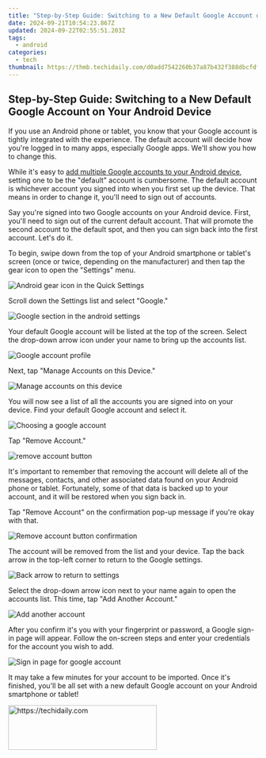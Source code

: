 ```yaml
---
title: "Step-by-Step Guide: Switching to a New Default Google Account on Your Android Device"
date: 2024-09-21T10:54:23.867Z
updated: 2024-09-22T02:55:51.203Z
tags:
  - android
categories:
  - tech
thumbnail: https://thmb.techidaily.com/d0add7542260b37a87b432f388dbcfdf91f7a9a63e5abfaa3c7c10c7e5faa6e1.jpg
---
```


## Step-by-Step Guide: Switching to a New Default Google Account on Your Android Device

If you use an Android phone or tablet, you know that your Google account is tightly integrated with the experience. The default account will decide how you're logged in to many apps, especially Google apps. We'll show you how to change this.

 While it's easy to [add multiple Google accounts to your Android device](https://extra-support.techidaily.com/in-2024-selecting-the-perfect-timing-for-b-roll-insertion/), setting one to be the "default" account is cumbersome. The default account is whichever account you signed into when you first set up the device. That means in order to change it, you'll need to sign out of accounts.

 Say you're signed into two Google accounts on your Android device. First, you'll need to sign out of the current default account. That will promote the second account to the default spot, and then you can sign back into the first account. Let's do it.

 To begin, swipe down from the top of your Android smartphone or tablet's screen (once or twice, depending on the manufacturer) and then tap the gear icon to open the "Settings" menu.

![Android gear icon in the Quick Settings](https://static1.howtogeekimages.com/wordpress/wp-content/uploads/2023/11/2020-10-19_16-20-22.png) 

 Scroll down the Settings list and select "Google."

![Google section in the android settings](https://static1.howtogeekimages.com/wordpress/wp-content/uploads/2023/11/google-account-android-1.jpg) 

 Your default Google account will be listed at the top of the screen. Select the drop-down arrow icon under your name to bring up the accounts list.

![Google account profile](https://static1.howtogeekimages.com/wordpress/wp-content/uploads/2023/11/google-account-android-2.jpg) 

 Next, tap "Manage Accounts on this Device."

![Manage accounts on this device](https://static1.howtogeekimages.com/wordpress/wp-content/uploads/2023/11/google-account-android-3.jpg) 

 You will now see a list of all the accounts you are signed into on your device. Find your default Google account and select it.

![Choosing a google account](https://static1.howtogeekimages.com/wordpress/wp-content/uploads/2023/11/google-account-android-4.jpg) 

 Tap "Remove Account."

![remove account button](https://static1.howtogeekimages.com/wordpress/wp-content/uploads/2023/11/google-account-android-5.jpg) 

 It's important to remember that removing the account will delete all of the messages, contacts, and other associated data found on your Android phone or tablet. Fortunately, some of that data is backed up to your account, and it will be restored when you sign back in.

 Tap "Remove Account" on the confirmation pop-up message if you're okay with that.

![Remove account button confirmation](https://static1.howtogeekimages.com/wordpress/wp-content/uploads/2023/11/google-account-android-6.jpg) 

 The account will be removed from the list and your device. Tap the back arrow in the top-left corner to return to the Google settings.

![Back arrow to return to settings](https://static1.howtogeekimages.com/wordpress/wp-content/uploads/2023/11/google-account-android-7.jpg) 

 Select the drop-down arrow icon next to your name again to open the accounts list. This time, tap "Add Another Account."

![Add another account](https://static1.howtogeekimages.com/wordpress/wp-content/uploads/2023/11/google-account-android-8-1.jpg) 

 After you confirm it's you with your fingerprint or password, a Google sign-in page will appear. Follow the on-screen steps and enter your credentials for the account you wish to add.

![Sign in page for google account](https://static1.howtogeekimages.com/wordpress/wp-content/uploads/2023/11/google-account-android-9-2.jpg) 

 It may take a few minutes for your account to be imported. Once it's finished, you'll be all set with a new default Google account on your Android smartphone or tablet!

<ins class="adsbygoogle"
     style="display:block"
     data-ad-format="autorelaxed"
     data-ad-client="ca-pub-7571918770474297"
     data-ad-slot="1223367746"></ins>

<ins class="adsbygoogle"
     style="display:block"
     data-ad-client="ca-pub-7571918770474297"
     data-ad-slot="8358498916"
     data-ad-format="auto"
     data-full-width-responsive="true"></ins>



<!-- affiliate ads begin -->
<a href="https://aligracehair.sjv.io/c/5597632/1997643/19272" target="_top" id="1997643">
  <img src="//a.impactradius-go.com/display-ad/19272-1997643" border="0" alt="https://techidaily.com" width="300" height="90"/>
</a>
<img height="0" width="0" src="https://aligracehair.sjv.io/i/5597632/1997643/19272" style="position:absolute;visibility:hidden;" border="0" />
<!-- affiliate ads end -->


